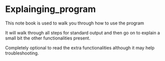 # Explainging_program 

This note book is used to walk you through how to use the program

It will walk through all steps for standard output and then go on to explain a small bit the other functionalities present.

Completely optional to read the extra functionalities although it may help troubleshooting.
